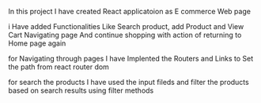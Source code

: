In this project I have created React applicatoion as E commerce Web page

i Have added Functionalities Like Search product, add Product and View Cart Navigating page And continue shopping with action of returning to Home page again

for Navigating through pages I have Implented the Routers and Links to Set the path from react router dom

for search the products I have used the input fileds and filter the products based on search results using filter methods
